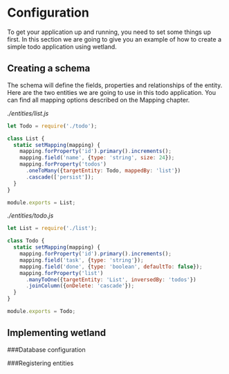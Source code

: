 # Configuration
  To get your application up and running, you need to set some things up first. In this section we are going to give you an example of how to create a simple todo application using wetland.

## Creating a schema
The schema will define the fields, properties and relationships of the entity. Here are the two entities we are going to use in this todo application. You can find all mapping options described on the Mapping chapter.

*./entities/list.js*
```js
let Todo = require('./todo');

class List {
  static setMapping(mapping) {
    mapping.forProperty('id').primary().increments();
    mapping.field('name', {type: 'string', size: 24});
    mapping.forProperty('todos')
      .oneToMany({targetEntity: Todo, mappedBy: 'list'})
      .cascade(['persist']);
  }
}

module.exports = List;
```

*./entities/todo.js*
```js
let List = require('./list');

class Todo {
  static setMapping(mapping) {
    mapping.forProperty('id').primary().increments();
    mapping.field('task', {type: 'string'});
    mapping.field('done', {type: 'boolean', defaultTo: false});
    mapping.forProperty('list')
      .manyToOne({targetEntity: 'List', inversedBy: 'todos'})
      .joinColumn({onDelete: 'cascade'});
  }
}

module.exports = Todo;
```

## Implementing wetland

###Database configuration

###Registering entities


